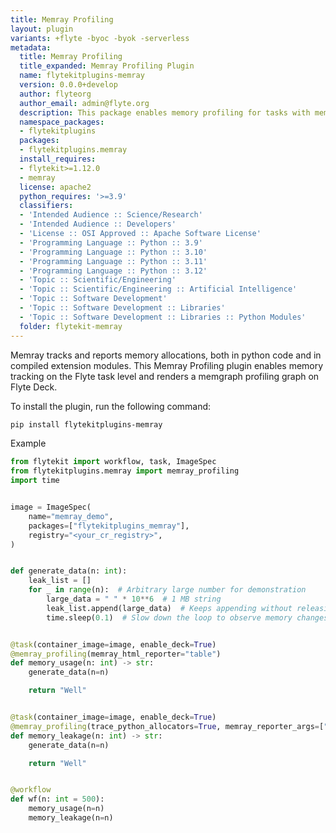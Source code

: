 ```yaml
---
title: Memray Profiling
layout: plugin
variants: +flyte -byoc -byok -serverless
metadata:
  title: Memray Profiling
  title_expanded: Memray Profiling Plugin
  name: flytekitplugins-memray
  version: 0.0.0+develop
  author: flyteorg
  author_email: admin@flyte.org
  description: This package enables memory profiling for tasks with memray
  namespace_packages:
  - flytekitplugins
  packages:
  - flytekitplugins.memray
  install_requires:
  - flytekit>=1.12.0
  - memray
  license: apache2
  python_requires: '>=3.9'
  classifiers:
  - 'Intended Audience :: Science/Research'
  - 'Intended Audience :: Developers'
  - 'License :: OSI Approved :: Apache Software License'
  - 'Programming Language :: Python :: 3.9'
  - 'Programming Language :: Python :: 3.10'
  - 'Programming Language :: Python :: 3.11'
  - 'Programming Language :: Python :: 3.12'
  - 'Topic :: Scientific/Engineering'
  - 'Topic :: Scientific/Engineering :: Artificial Intelligence'
  - 'Topic :: Software Development'
  - 'Topic :: Software Development :: Libraries'
  - 'Topic :: Software Development :: Libraries :: Python Modules'
  folder: flytekit-memray
---
```



Memray tracks and reports memory allocations, both in python code and in compiled extension modules.
This Memray Profiling plugin enables memory tracking on the Flyte task level and renders a memgraph profiling graph on Flyte Deck.

To install the plugin, run the following command:

```bash
pip install flytekitplugins-memray
```

Example
```python
from flytekit import workflow, task, ImageSpec
from flytekitplugins.memray import memray_profiling
import time


image = ImageSpec(
    name="memray_demo",
    packages=["flytekitplugins_memray"],
    registry="<your_cr_registry>",
)


def generate_data(n: int):
    leak_list = []
    for _ in range(n):  # Arbitrary large number for demonstration
        large_data = " " * 10**6  # 1 MB string
        leak_list.append(large_data)  # Keeps appending without releasing
        time.sleep(0.1)  # Slow down the loop to observe memory changes


@task(container_image=image, enable_deck=True)
@memray_profiling(memray_html_reporter="table")
def memory_usage(n: int) -> str:
    generate_data(n=n)

    return "Well"


@task(container_image=image, enable_deck=True)
@memray_profiling(trace_python_allocators=True, memray_reporter_args=["--leaks"])
def memory_leakage(n: int) -> str:
    generate_data(n=n)

    return "Well"


@workflow
def wf(n: int = 500):
    memory_usage(n=n)
    memory_leakage(n=n)
```
